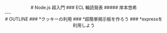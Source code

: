 <div style="text-align: center;">
# Node.js 超入門
### ECL 輪読発表
##### 岸本悠希
</div>
---
<div style="text-align: center;">
# OUTLINE
### *クッキーの利用
### *超簡単掲示板を作ろう
### *expressを利用しよう
</div>


